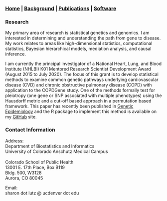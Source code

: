 ### [Home](https://SharonLutz.github.io) | [Background](https://SharonLutz.github.io/background) | [Publications](https://SharonLutz.github.io/research) | [Software](https://SharonLutz.github.io/software)

### Research    
My primary area of research is statistical genetics and genomics. I am interested in determining and understanding the path from gene to disease. My work relates to areas like high-dimensional statistics, computational statistics, Bayesian hierarchical models, mediation analysis, and causal inference.

I am currently the principal investigator of a National Heart, Lung, and Blood Institute (NHLBI) K01 Mentored Research Scientist Development Award (August 2015 to July 2020). The focus of this grant is to develop statistical methods to examine common genetic pathways underlying cardiovascular disease (CVD) and chronic obstructive pulmonary disease (COPD) with application to the COPDGene study. One of the methods formally test for pleiotropy (one gene or SNP associated with multiple phenotypes) using the Hausdorff metric and a cut-off based approach in a permutation based framework. This paper has recently been published in [Genetic Epidemiology](https://www.ncbi.nlm.nih.gov/pmc/articles/PMC5472207/) and the R package to implement this method is available on my [GitHub](https://github.com/SharonLutz/pleiotropy) site.

### Contact Information  
Address: <br> 
Department of Biostatistics and Informatics	<br> 
University of Colorado Anschutz Medical Campus	<br> 			
Colorado School of Public Health <br> 
13001 E. 17th Place, Box B119 <br> 
Bldg. 500, W3128 <br> 
Aurora, CO 80045 <br> 

Email: <br> 
sharon dot lutz @ ucdenver dot edu
